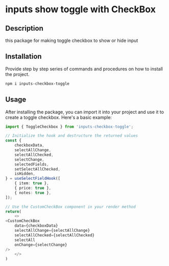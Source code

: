 # inputs show toggle with CheckBox 

## Description

this package for making toggle checkbox to show or hide input
## Installation

Provide step by step series of commands and procedures on how to install the project.

```bash
npm i inputs-checkbox-toggle
```
## Usage

After installing the package, you can import it into your project and use it to create a toggle checkbox. Here's a basic example:
```TypeScript
import { ToggleCheckbox } from 'inputs-checkbox-toggle';

// Initialize the hook and destructure the returned values
const {
    checkboxData,
    selectAllChange,
    selectAllChecked,
    selectChange,
    selectedFields,
    setSelectAllChecked,
    isHidden,
} = useSelectFieldHook([
    { item: true },
    { price: true },
    { notes: true },
]);

// Use the CustomCheckBox component in your render method
return(
    <>
<CustomCheckBox
    data={checkboxData}
    selectAllChange={selectAllChange}
    selectAllChecked={selectAllChecked}
    selectAll
    onChange={selectChange}
/>
    </>
)
